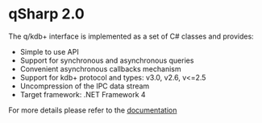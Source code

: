 <!-- img src="http://www.devnet.de/fileadmin/images/DEVnet_Logo2014.png" width="150px" height="150px"/-->

qSharp 2.0
==========

The q/kdb+ interface is implemented as a set of C# classes and provides:
- Simple to use API
- Support for synchronous and asynchronous queries
- Convenient asynchronous callbacks mechanism
- Support for kdb+ protocol and types: v3.0, v2.6, v<=2.5
- Uncompression of the IPC data stream
- Target framework: .NET Framework 4


For more details please refer to the [documentation](doc/Readme.md)
